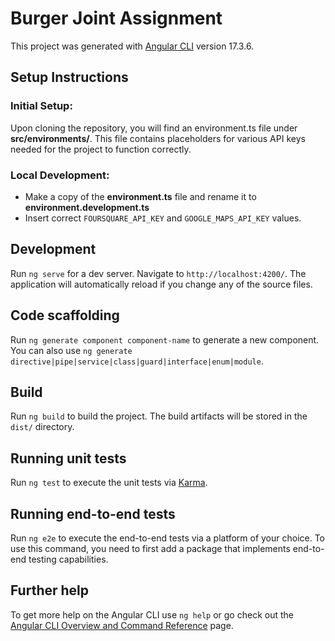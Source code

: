 # Burger Joint Assignment
This project was generated with [Angular CLI](https://github.com/angular/angular-cli) version 17.3.6.

## Setup Instructions

### Initial Setup:
Upon cloning the repository, you will find an environment.ts file under **src/environments/**. 
This file contains placeholders for various API keys needed for the project to function correctly.

### Local Development:
- Make a copy of the **environment.ts** file and rename it to **environment.development.ts** 
- Insert correct `FOURSQUARE_API_KEY` and `GOOGLE_MAPS_API_KEY` values.


## Development

Run `ng serve` for a dev server. Navigate to `http://localhost:4200/`. The application will automatically reload if you change any of the source files.

## Code scaffolding

Run `ng generate component component-name` to generate a new component. You can also use `ng generate directive|pipe|service|class|guard|interface|enum|module`.

## Build

Run `ng build` to build the project. The build artifacts will be stored in the `dist/` directory.

## Running unit tests

Run `ng test` to execute the unit tests via [Karma](https://karma-runner.github.io).

## Running end-to-end tests

Run `ng e2e` to execute the end-to-end tests via a platform of your choice. To use this command, you need to first add a package that implements end-to-end testing capabilities.

## Further help

To get more help on the Angular CLI use `ng help` or go check out the [Angular CLI Overview and Command Reference](https://angular.io/cli) page.
